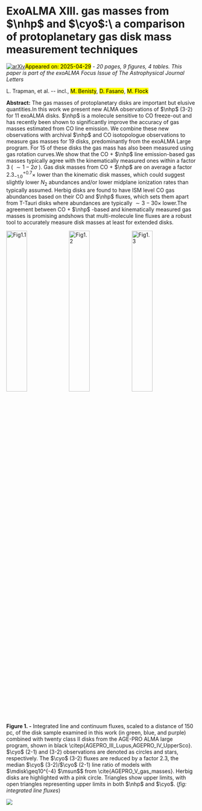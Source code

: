 <div class="macros" style="visibility:hidden;">
$\newcommand{\ensuremath}{}$
$\newcommand{\xspace}{}$
$\newcommand{\object}[1]{\texttt{#1}}$
$\newcommand{\farcs}{{.}''}$
$\newcommand{\farcm}{{.}'}$
$\newcommand{\arcsec}{''}$
$\newcommand{\arcmin}{'}$
$\newcommand{\ion}[2]{#1#2}$
$\newcommand{\textsc}[1]{\textrm{#1}}$
$\newcommand{\hl}[1]{\textrm{#1}}$
$\newcommand{\footnote}[1]{}$
$\newcommand{\vdag}{(v)^\dagger}$
$\newcommand$
$\newcommand$
$\newcommand{\dr}[0]{\ensuremath{\mathrm{d}r}}$
$\newcommand{\mdisk}[0]{\ensuremath{M_{\rm disk}}}$
$\newcommand{\mgas}[0]{\ensuremath{M_{\rm gas}}}$
$\newcommand{\mdust}[0]{\ensuremath{M_{\rm dust}}}$
$\newcommand{\rgas}[0]{\ensuremath{R_{\rm CO, 90\%}}}$
$\newcommand{\rdust}[0]{\ensuremath{R_{\rm dust, 90\%}}}$
$\newcommand{\rc}[0]{\ensuremath{R_{\rm c}}}$
$\newcommand{\macc}[0]{\ensuremath{\dot{M}_{\rm acc}}}$
$\newcommand{\mstar}[0]{\ensuremath{M_{*}}}$
$\newcommand{\msun}[0]{\ensuremath{\mathrm{M}_{\odot}}}$
$\newcommand{\Lsun}[0]{\ensuremath{\mathrm{L}_{\odot}}}$
$\newcommand{\nhp}[0]{\ensuremath{\mathrm{N}_2\mathrm{H}^+}}$
$\newcommand{\co}[0]{\ensuremath{^{12}\mathrm{CO}}}$
$\newcommand{\xco}[0]{\ensuremath{^{13}\mathrm{CO}}}$
$\newcommand{\cyo}[0]{\ensuremath{\mathrm{C}^{18}\mathrm{O}}}$
$\newcommand{\zet}[0]{\ensuremath{\zeta_{\rm mid}}}$
$\newcommand{\htwo}[0]{\ensuremath{\mathrm{H}_{2}}}$
$\newcommand{\abu}[0]{\ensuremath{x_{\rm CO}}}$
$\newcommand{\arraystretch}{1.0}$
$\newcommand{\arraystretch}{1.05}$
$\newcommand{\arraystretch}{1.0}$
$\newcommand{\arraystretch}{1.0}$</div>



<div id="title">

# ExoALMA XIII. gas masses from $\nhp$ and $\cyo$:\ a comparison of protoplanetary gas disk mass measurement techniques

</div>
<div id="comments">

[![arXiv](https://img.shields.io/badge/arXiv-2504.19371-b31b1b.svg)](https://arxiv.org/abs/2504.19371)<mark>Appeared on: 2025-04-29</mark> -  _20 pages, 9 figures, 4 tables. This paper is part of the exoALMA Focus Issue of The Astrophysical Journal Letters_

</div>
<div id="authors">

L. Trapman, et al. -- incl., <mark>M. Benisty</mark>, <mark>D. Fasano</mark>, <mark>M. Flock</mark>

</div>
<div id="abstract">

**Abstract:** The gas masses of protoplanetary disks are important but elusive quantities.In this work we present new ALMA observations of $\nhp$ (3-2) for 11 exoALMA disks. $\nhp$ is a molecule sensitive to CO freeze-out and has recently been shown to significantly improve the accuracy of gas masses estimated from CO line emission. We combine these new observations with archival $\nhp$ and CO isotopologue observations to measure gas masses for 19 disks, predominantly from the exoALMA Large program. For 15 of these disks the gas mass has also been measured using gas rotation curves.We show that the CO + $\nhp$ line emission-based gas masses typically agree with the kinematically measured ones within a factor 3 ( $\sim1-2\sigma$ ). Gas disk masses from CO + $\nhp$ are on average a factor $2.3^{+0.7}_{-1.0}\times$ lower than the kinematic disk masses, which could suggest slightly lower $N_2$ abundances and/or  lower midplane ionization rates than typically assumed. Herbig disks are found to have ISM level CO gas abundances based on their CO and $\nhp$ fluxes, which sets them apart from T-Tauri disks where abundances are typically $\sim3-30\times$ lower.The agreement between CO + $\nhp$ -based and kinematically measured gas masses is promising andshows that multi-molecule line fluxes are a robust tool to accurately measure disk masses at least for extended disks.

</div>

<div id="div_fig1">

<img src="" alt="Fig1.1" width="33%"/><img src="" alt="Fig1.2" width="33%"/><img src="" alt="Fig1.3" width="33%"/>

**Figure 1. -**  Integrated line and continuum fluxes, scaled to a distance of 150 pc, of the disk sample examined in this work (in green, blue, and purple) combined with twenty class II disks from the AGE-PRO ALMA large program, shown in black \citep{AGEPRO_III_Lupus,AGEPRO_IV_UpperSco}. $\cyo$ (2-1) and (3-2) observations are denoted as circles and stars, respectively. The $\cyo$ (3-2) fluxes are reduced by a factor 2.3, the median $\cyo$ (3-2)/$\cyo$ (2-1) line ratio of models with $\mdisk\geq10^{-4} $\msun$$ from \cite{AGEPRO_V_gas_masses}. Herbig disks are highlighted with a pink circle. Triangles show upper limits, with open triangles representing upper limits in both $\nhp$ and $\cyo$.   (*fig: integrated line fluxes*)

</div><div id="qrcode"><img src=https://api.qrserver.com/v1/create-qr-code/?size=100x100&data="https://arxiv.org/abs/2504.19371"></div>